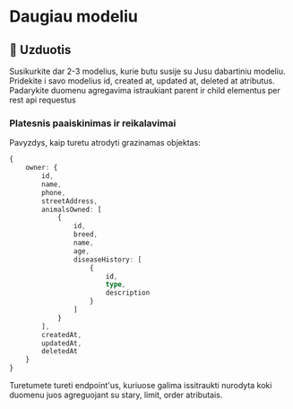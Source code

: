 # Daugiau modeliu

## 📝 Uzduotis

Susikurkite dar 2-3 modelius, kurie butu susije su Jusu dabartiniu modeliu. Pridekite i savo modelius id, created at, updated at, deleted at atributus.
Padarykite duomenu agregavima istraukiant parent ir child elementus per rest api requestus

### Platesnis paaiskinimas ir reikalavimai

Pavyzdys, kaip turetu atrodyti grazinamas objektas:

```typescript
{
    owner: {
        id,
        name,
        phone,
        streetAddress,
        animalsOwned: [
            {
                id,
                breed,
                name,
                age,
                diseaseHistory: [
                    {
                        id,
                        type,
                        description
                    }
                ]
            }
        ],
        createdAt,
        updatedAt,
        deletedAt
    }
}
```

Turetumete tureti endpoint'us, kuriuose galima issitraukti nurodyta koki duomenu juos agreguojant su stary, limit, order atributais.
